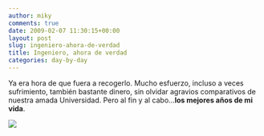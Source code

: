 ```yaml
---
author: miky
comments: true
date: 2009-02-07 11:30:15+00:00
layout: post
slug: ingeniero-ahora-de-verdad
title: Ingeniero, ahora de verdad
categories: day-by-day
---
```


Ya era hora de que fuera a recogerlo. Mucho esfuerzo, incluso a veces sufrimiento, también bastante dinero, sin olvidar agravios comparativos de nuestra amada Universidad. Pero al fin y al cabo...**los mejores años de mi vida**.  
  


![](http://www.dosidiotas.com/wp-content/titulo.jpg)  
  

